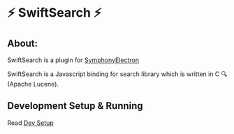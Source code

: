 # ⚡ SwiftSearch ⚡

## About:
SwiftSearch is a plugin for [SymphonyElectron](https://github.com/symphonyoss/SymphonyElectron)

SwiftSearch is a Javascript binding for search library which is written in C 🔍(Apache Lucene).

## Development Setup & Running

Read [Dev Setup](./DEV_SETUP.md)
